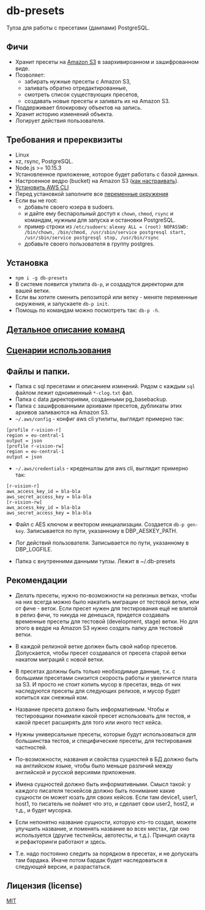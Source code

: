 # db-presets

Тулза для работы с пресетами (дампами) PostgreSQL.

## Фичи

* Хранит пресеты на [Amazon S3](https://aws.amazon.com/s3/) в заархивироанном и зашифрованном виде.
* Позволяет:
    * забирать нужные пресеты с Amazon S3,
    * заливать обратно отредактированные,
    * смотреть список существующих пресетов,
    * создавать новые пресеты и заливать их на Amazon S3.
* Поддерживает блокировку объектов на запись.
* Хранит историю изменений объекта.
* Логирует действия пользователя.

## Требования и пререквизиты

* Linux
* xz, rsync, PostgreSQL.
* Node.js >= 10.15.3
* Установленное приложение, которое будет работать с базой данных.
* Настроенное ведро (bucket) на Amazon S3 ([как настраивать](docs/amazon-s3-setup.md)).
* [Установить AWS CLI](https://docs.aws.amazon.com/cli/latest/userguide/cli-chap-install.html)
* Перед установкой заполните все [переменные окружения](docs/env-vars.md)
* Если вы не root:
    * добавьте своего юзера в sudoers.
    * и дайте ему беспарольный доступ к `chown`, `chmod`, `rsync` и командам, нужным для запуска и остановки PostgreSQL.
    * пример строки из `/etc/sudoers`: `alexey ALL = (root) NOPASSWD: /bin/chown, /bin/chmod, /usr/sbin/service postgresql start, /usr/sbin/service postgresql stop, /usr/bin/rsync`
    * добавьте своего пользователя в группу postgres.

## Установка

* `npm i -g db-presets`
* В системе появится утилита `db-p`, и создадутся директории для вашей ветки.
* Если вы хотите сменить репозиторй или ветку - меняте переменные окружения, и запускаете `db-p init`.
* Помощь по командам можно посмотреть так: `db-p -h`.

## [Детальное описание команд](docs/cmds-help.md)

## [Сценарии использования](docs/use-cases.md)

## Файлы и папки.

* Папка с sql пресетами и описанием измнений.
Рядом с каждым `sql` файлом лежит одноименный `*-clog.txt` фал.
* Папка с data директориями, созданными pg_basebackup.
* Папка c зашифрованными архивами пресетов, дубликаты этих архивов заливаются на Amazon S3.
* `~/.aws/config` - конфиг aws cli утилиты, выглядит примерно так:

```
[profile r-vision-r]
region = eu-central-1
output = json
[profile r-vision-rw]
region = eu-central-1
output = json
```
* `~/.aws/credentials` - креденшлзы для aws cli, выглядит примерно так:

```
[r-vision-r]
aws_access_key_id = bla-bla
aws_secret_access_key = bla-bla
[r-vision-rw]
aws_access_key_id = bla-bla
aws_secret_access_key = bla-bla
```

* Файл с AES ключом и вектором инициализации. Создается `db-p gen-key`. Записывается по пути, указанному в DBP_AESKEY_PATH.

* Лог действий пользователя. Записывается по пути, указанному в DBP_LOGFILE.

* Папка с внутренними данными тулзы. Лежит в ~/.db-presets

## Рекомендации

* Делать пресеты, нужно по-возможности на релизных ветках, чтобы на них всегда можно было накатить миграции от тестовой ветки,
или от фиче - веток. Если пресет нужен для тестирования ещё не влитой в релиз фичи, то никуда не денешься, придется создавать
временные пресеты для тестовой (development, stage) ветки. Но для этого в ведре на Amazon S3 нужно создать папку для тестовой ветки.

* В каждой релизной ветке должен быть свой набор пресетов. Допускается, чтобы пресет создавался от пресета старой ветки накатом
миграций с новой ветки.

* В пресетах должны быть только необходимые данные,
  т.к. с большими пресетами снизится скорость работы и увеличится плата за S3.
  И просто не стоит копить мусор в пресетах, ведь от них наследуются пресеты для следующих релизов,
  и мусор будет копиться как снежный ком.

* Название пресета должно быть информативным. Чтобы и тестировщики понимали какой пресет использовать для тестов,
и какой пресет расширять для того или иного тест кейса.

* Нужны универсальные пресеты, которые будут использоваться для большинства тестов, и специфические пресеты, для тестирования частностей.

* По-возможности, названия и свойства сущностей в БД должно быть на английском языке,
чтобы было меньше различий между английской и русской версиями приложения.

* Имена сущностей должно быть информативными.
Смысл такой: у каждого писателя тескейсов должно быть понимание какие сущности он может юзать для своих кейсов.
Если там device1, user1, host1, то писатель не поймет что это, и сделает свои user2, host2, и т.д., и будет мусорка.

* Если непонятно название сущности, которую кто-то создал, можете улучшить название, и поменять название во всех местах,
где оно используется (другие тесткейсы, автотесты, и т.д.). Принцип скаута и рефакторинги работают и здесь.

* Т.е. надо постоянно следить за порядком в пресетах, и не допускать там бардака. Иначе потом бардак будет наследоваться
в следующей версии, и разрастаться.

## Лицензия (license)

[MIT](LICENSE)

